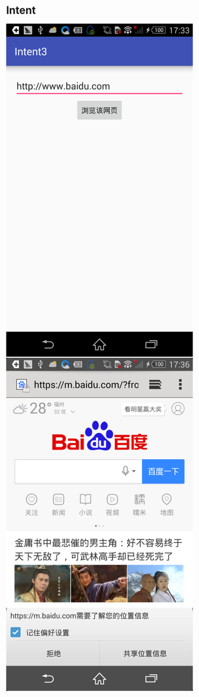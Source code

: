 # Intent
![pic1](https://github.com/Zhangluying/Intent/blob/master/pic5/1.png)
![pic1](https://github.com/Zhangluying/Intent/blob/master/pic5/3.png)

